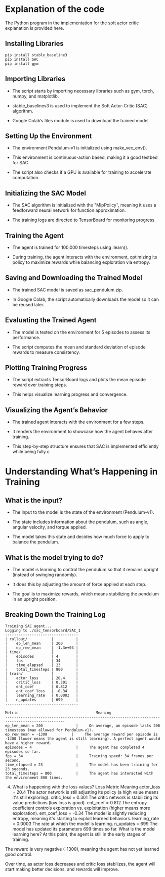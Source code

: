 # Explanation of the code
The Python program in the implementation for the soft actor critic explanation is provided here.

## Installing Libraries
```console
pip install stable_baseline3
pip install SAC
pip install gym
```

## Importing Libraries

- The script starts by importing necessary libraries such as gym, torch, numpy, and matplotlib.

- stable_baselines3 is used to implement the Soft Actor-Critic (SAC) algorithm.

- Google Colab’s files module is used to download the trained model.

## Setting Up the Environment

- The environment Pendulum-v1 is initialized using make_vec_env().

- This environment is continuous-action based, making it a good testbed for SAC.

- The script also checks if a GPU is available for training to accelerate computation.

## Initializing the SAC Model

- The SAC algorithm is initialized with the "MlpPolicy", meaning it uses a feedforward neural network for function approximation.

- The training logs are directed to TensorBoard for monitoring progress.

## Training the Agent

- The agent is trained for 100,000 timesteps using .learn().

- During training, the agent interacts with the environment, optimizing its policy to maximize rewards while balancing exploration via entropy.

## Saving and Downloading the Trained Model

- The trained SAC model is saved as sac_pendulum.zip.

- In Google Colab, the script automatically downloads the model so it can be reused later.

## Evaluating the Trained Agent

- The model is tested on the environment for 5 episodes to assess its performance.

- The script computes the mean and standard deviation of episode rewards to measure consistency.

## Plotting Training Progress

- The script extracts TensorBoard logs and plots the mean episode reward over training steps.

- This helps visualize learning progress and convergence.

## Visualizing the Agent’s Behavior

- The trained agent interacts with the environment for a few steps.

- It renders the environment to showcase how the agent behaves after training.

- This step-by-step structure ensures that SAC is implemented efficiently while being fully c

# Understanding What’s Happening in Training

## What is the input?

- The input to the model is the state of the environment (Pendulum-v1).

- The state includes information about the pendulum, such as angle, angular velocity, and torque applied.

- The model takes this state and decides how much force to apply to balance the pendulum.

## What is the model trying to do?

- The model is learning to control the pendulum so that it remains upright (instead of swinging randomly).

- It does this by adjusting the amount of force applied at each step.

- The goal is to maximize rewards, which means stabilizing the pendulum in an upright position.

## Breaking Down the Training Log
```console
Training SAC agent...
Logging to ./sac_tensorboard/SAC_1
---------------------------------
| rollout/           |          |
|    ep_len_mean     | 200      |
|    ep_rew_mean     | -1.3e+03 |
| time/              |          |
|    episodes        | 4        |
|    fps             | 34       |
|    time_elapsed    | 23       |
|    total_timesteps | 800      |
| train/             |          |
|    actor_loss      | 20.4     |
|    critic_loss     | 0.301    |
|    ent_coef        | 0.812    |
|    ent_coef_loss   | -0.34    |
|    learning_rate   | 0.0003   |
|    n_updates       | 699      |
---------------------------------
```
```console
Metric	                                 Meaning
-------------------------------------------------------------------------------------------------
ep_len_mean = 200	            |     On average, an episode lasts 200 timesteps (max allowed for Pendulum-v1).
ep_rew_mean = -1300	          |     The average reward per episode is -1300 (lower means the agent is still learning). A perfect agent would have a higher reward.
episodes = 4	                |     The agent has completed 4 episodes so far.
fps = 34	                    |     Training speed: 34 frames per second.
time_elapsed = 23	            |     The model has been training for 23 seconds.
total_timesteps = 800	        |     The agent has interacted with the environment 800 times.
```

4. What is happening with the loss values?
Loss Metric	Meaning
actor_loss = 20.4	The actor network is still adjusting its policy (a high value means it's still exploring).
critic_loss = 0.301	The critic network is stabilizing its value predictions (low loss is good).
ent_coef = 0.812	The entropy coefficient controls exploration vs. exploitation (higher means more exploration).
ent_coef_loss = -0.34	The model is slightly reducing entropy, meaning it's starting to exploit learned behaviors.
learning_rate = 0.0003	The rate at which the model is learning.
n_updates = 699	The model has updated its parameters 699 times so far.
What is the model learning here?
At this point, the agent is still in the early stages of training.

The reward is very negative (-1300), meaning the agent has not yet learned good control.

Over time, as actor loss decreases and critic loss stabilizes, the agent will start making better decisions, and rewards will improve.
